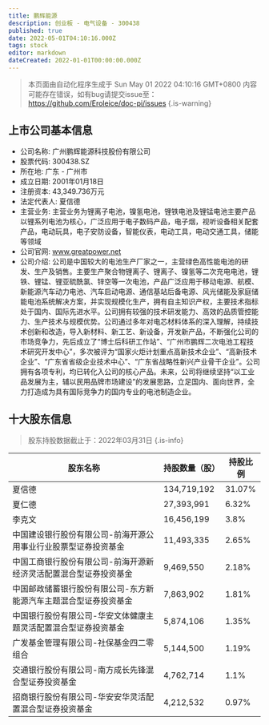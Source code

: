 ```yaml
---
title: 鹏辉能源
description: 创业板 - 电气设备 - 300438
published: true
date: 2022-05-01T04:10:16.000Z
tags: stock
editor: markdown
dateCreated: 2022-01-01T00:00:00.000Z
---
```


> 本页面由自动化程序生成于 Sun May 01 2022 04:10:16 GMT+0800
> 内容可能存在错误，如有bug请提交issue至：https://github.com/Eroleice/doc-pi/issues
{.is-warning}

## 上市公司基本信息
- 公司名称: 广州鹏辉能源科技股份有限公司
- 股票代码: 300438.SZ
- 所在地: 广东 - 广州市
- 成立日期: 2001年01月18日
- 注册资本: 43,349.736万元
- 法定代表人: 夏信德
- 主营业务: 主营业务为锂离子电池，镍氢电池，锂铁电池及锂锰电池主要产品以锂系列电池为核心，广泛应用于电子数码产品，电子烟，视听设备相关配套产品，电动玩具，电子安防设备，智能仪表，电动工具，电动交通工具，储能等领域
- 公司官网: www.greatpower.net
- 公司介绍: 公司是中国较大的电池生产厂家之一，主营绿色高性能电池的研发、生产及销售。主要生产聚合物锂离子、锂离子、镍氢等二次充电电池，锂铁、锂锰、锂亚硫酰氯、锌空等一次电池，产品广泛应用于移动电源、航模、新能源汽车动力电池、汽车启动电源、通信基站后备电源、风光储能及家庭储能电池系统解决方案，并实现规模化生产，拥有自主知识产权，主要技术指标处于国内、国际先进水平。公司拥有较强的技术研发能力、高效的品质管控能力、生产技术与规模优势。公司通过多年对电芯材料体系的深入理解，持续技术创新和改造，导入新材料、新工艺、新设备，开发新产品，不断强化公司的市场竞争力，先后成立了“博士后科研工作站”、“广州市鹏辉二次电池工程技术研究开发中心”，多次被评为“国家火炬计划重点高新技术企业”、“高新技术企业”、“广东省省级企业技术中心”、“广东省战略性新兴产业骨干企业”。公司拥有各项专利，均已转化入公司的核心产品。未来，公司将继续坚持“以工业品发展为主，辅以民用品牌市场建设”的发展思路，立足国内、面向世界，全力打造成为具有国际竞争力的国内专业的电池制造企业。


## 十大股东信息
> 股东持股数据截止于：2022年03月31日
{.is-info}

| 股东名称 | 持股数量（股） | 持股比例 |
| --- | --- | --- |
| 夏信德 | 134,719,192 | 31.07% |
| 夏仁德 | 27,393,991 | 6.32% |
| 李克文 | 16,456,199 | 3.8% |
| 中国建设银行股份有限公司-前海开源公用事业行业股票型证券投资基金 | 11,493,335 | 2.65% |
| 中国工商银行股份有限公司-前海开源新经济灵活配置混合型证券投资基金 | 9,469,550 | 2.18% |
| 中国邮政储蓄银行股份有限公司-东方新能源汽车主题混合型证券投资基金 | 7,863,902 | 1.81% |
| 中国银行股份有限公司-华安文体健康主题灵活配置混合型证券投资基金 | 5,874,106 | 1.35% |
| 广发基金管理有限公司-社保基金四二零组合 | 5,144,500 | 1.19% |
| 交通银行股份有限公司-南方成长先锋混合型证券投资基金 | 4,762,714 | 1.1% |
| 招商银行股份有限公司-华安安华灵活配置混合型证券投资基金 | 4,212,532 | 0.97% |




